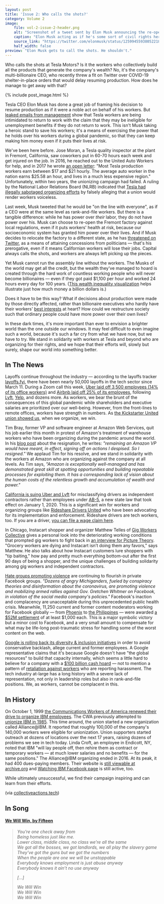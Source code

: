```yaml
---
layout: post
title: 'Issue 2: Who calls the shots?'
category: Volume 2
image:
    file: vol-2-issue-2-header.png
    alt: "Screenshot of a tweet sent by Elon Musk announcing the re-opening of a Tesla factory, contra local safety regulations"
    caption: "Elon Musk acting as if he's some sort of civil rights hero for defying regulations meant to keep workers safe"
    source_link: "https://twitter.com/elonmusk/status/1259945593805221891"
    half_width: false
preview: "Elon Musk gets to call the shots. He shouldn't."
---
```


Who calls the shots at Tesla Motors? Is it the workers who collectively build all the products that generate the company's wealth? No, it's the company's multi-billionaire CEO, who recently threw a fit on Twitter over COVID-19 shelter-in-place orders that would delay resuming production. How does he manage to get away with that?

<!--excerpt-->

{% include post_image.html %}

Tesla CEO Elon Musk has done a great job of framing his decision to resume production as if it were a noble act on behalf of his workers. But [leaked emails from management](https://www.theguardian.com/technology/2020/may/12/tesla-workers-unemployment-benefits-emails) show that Tesla workers are being intimidated to return to work with the claim that they may be ineligible for unemployment benefits if they do not return to work. This isn't Musk taking a heroic stand to save his workers; it's a means of exercising the power that he holds over his workers during a global pandemic, so that they can keep making him money even if it puts their lives at risk.

We've been here before. Jose Moran, a Tesla quality inspector at the plant in Fremont, California, saw coworkers put in 60-70 hours each week and get injured on the job. In 2016, he reached out to the United Auto Workers for help, and in 2017 he wrote [an open letter](https://medium.com/@moran2017j/time-for-tesla-to-listen-ab5c6259fc88): "Most Tesla production workers earn between $17 and $21 hourly. The average auto worker in the nation earns $25.58 an hour, and lives in a much less expensive region." Unfortunately, within two years, the unionizing campaign had failed. A ruling by the National Labor Relations Board (NLRB) indicated that [Tesla had illegally sabotaged organizing efforts](https://www.theverge.com/2018/9/29/17914572/tesla-union-trial-silicon-valley-unionization-elon-musk) by falsely alleging that a union would render workers voiceless.

Last week, Musk tweeted that he would be "on the line with everyone", as if a CEO were at the same level as rank-and-file workers. But there is a tangible difference: while he has power over _their_ labor, they do not have power over his. Musk can choose to re-open the Fremont factory against local regulations, even if it puts workers' health at risk, because our socioeconomic system has granted him power over their lives. And if Musk decides to relocate the factory to a different state, as he has [threatened on Twitter](https://www.latimes.com/business/story/2020-05-09/elon-musk-threat-move-tesla-headquarters-california-coronavirus), as a means of attaining concessions from politicians &mdash; that's his prerogative, even if it means Californian workers will lose their jobs. Capital always calls the shots, and workers are always left picking up the pieces.

Yet Musk cannot run the assembly line without the workers. The Musks of the world may get all the credit, but the wealth they've managed to hoard is created through the hard work of countless working people who will never become billionaires &mdash; even if they got paid $1,100 per hour and worked 24 hours every day for 100 years. ([This wealth inequality visualization](https://mkorostoff.github.io/1-pixel-wealth/) helps illustrate just how much money a billion dollars is.)

Does it have to be this way? What if decisions about production were made by those directly affected, rather than billionaire executives who hardly have their workers' [best interests](https://www.vice.com/en_us/article/7kzgqz/teslas-laid-off-janitors-and-bus-drivers-say-they-cant-afford-food-and-medication) at heart? How could we restructure society such that ordinary people could have more power over their own lives?

In these dark times, it's more important than ever to envision a brighter world than the one outside our windows. It may feel difficult to even imagine such a world, because it's such a far cry from what we have now, but we have to try. We stand in solidarity with workers at Tesla and beyond who are organizing for their rights, and we hope that their efforts will, slowly but surely, shape our world into something better.

## In The News

Layoffs continue throughout the industry &mdash; according to the layoffs tracker [layoffs.fyi](https://layoffs.fyi/tracker/), there have been nearly 50,000 layoffs in the tech sector since March 11. During a Zoom call this week, [Uber laid off 3,500 employees (14% of its office workers)](https://www.sfchronicle.com/business/article/Uber-cuts-3-700-in-biggest-SF-tech-layoffs-during-15250731.php) and [Airbnb laid off 25% of its employees](https://www.vox.com/recode/2020/5/5/21248381/airbnb-layoffs-brian-chesky-startups-coronavirus-pandemic-revenue), following [Lyft](https://www.cnbc.com/2020/04/29/lyft-lays-off-17percent-of-workforce-furloughs-hundreds-more.html), [Yelp](https://sf.eater.com/2020/4/9/21215073/yelp-ceo-layoffs-furloughs-jeremy-stoppelman-coronavirus-covid), and dozens more. As workers, we bear the brunt of the consequences of this global pandemic while shareholders and executive salaries are prioritized over our well-being. However, from the front-lines to remote offices, workers have strength in numbers. As [the Kickstarter United union showed us](https://mobile.twitter.com/ksr_united/status/1256382357311012871), when we organize, we win.

Tim Bray, former VP and software engineer at Amazon Web Services, quit his job earlier this month in protest of Amazon's treatment of warehouse workers who have been organizing during the pandemic around the world. In his [blog post](https://www.tbray.org/ongoing/When/202x/2020/04/29/Leaving-Amazon) about the resignation, he writes: _"remaining an Amazon VP would have meant, in effect, signing off on actions I despised. So I resigned."_ We applaud Tim for his resolve, and we stand in solidarity with the workers at Amazon who are organizing against the company at all levels. As Tim says, _"Amazon is exceptionally well-managed and has demonstrated great skill at spotting opportunities and building repeatable processes for exploiting them. It has a corresponding lack of vision about the human costs of the relentless growth and accumulation of wealth and power."_

[California is suing Uber and Lyft](https://www.nytimes.com/2020/05/05/technology/california-uber-lyft-lawsuit.html) for misclassifying drivers as independent contractors rather than employees under [AB-5](https://en.wikipedia.org/wiki/California_Assembly_Bill_5_(2019)), a new state law that took effect on January 1, 2020. This is a significant win for workers and organizing groups like [Rideshare Drivers United](https://drivers-united.org) who have been advocating for its implementation and enforcement. Rideshare drivers are tech workers, too. If you are a driver, [you can file a wage claim here](https://drivers-united.org/a/submit-a-wage-claim).

In Chicago, Instacart shopper and organizer Matthew Telles of [Gig Workers Collective](https://www.gigworkerscollective.org) gives a personal look into the deteriorating working conditions that prompted gig workers to fight back in [an interview for Picture Theory](https://podcasts.apple.com/us/podcast/matthew-telles-gig-workers-are-standing-up-to-big-tech/id1361867735?i=1000473489342). "Grocery workers are dying and Instacart isn’t doing them any favors," says Matthew. He also talks about how Instacart customers lure shoppers with "tip baiting," how pay and pretty much everything bottom-out after the first 90 days of being a shopper, and the unique challenges of building solidarity among gig workers and independent contractors.

[Hate groups promoting violence](https://www.metrotimes.com/news-hits/archives/2020/05/11/whitmer-becomes-target-of-dozens-of-threats-on-private-facebook-groups-ahead-of-armed-rally-in-lansing) are continuing to flourish in private Facebook groups. _"Dozens of angry Michiganders, fueled by conspiracy theories and disinformation about the coronavirus, are promoting violence and mobilizing armed rallies against Gov. Gretchen Whitmer on Facebook, in violation of the social media company's policies."_ Facebook's inaction and complacency are unacceptable during this unprecedented public health crisis. Meanwhile, 11,250 current and former content moderators working for Facebook globally &mdash; from [Phoenix](https://www.theverge.com/2019/2/25/18229714/cognizant-facebook-content-moderator-interviews-trauma-working-conditions-arizona) to [the Philippines](https://www.vice.com/en_us/article/ywe7gb/the-companies-cleaning-the-deepest-darkest-parts-of-social-media) &mdash; were awarded [a $52M settlement](https://www.theverge.com/2020/5/12/21255870/facebook-content-moderator-settlement-scola-ptsd-mental-health) of at least $1,000 each. This is a major symbolic victory but a minor cost to Facebook, and a very small amount to compensate for what may be life-long post-traumatic stress for handling some of the worst content on the web.

[Google is rolling back its diversity & inclusion initiatives](https://www.nbcnews.com/news/us-news/current-ex-employees-allege-google-drastically-rolled-back-diversity-inclusion-n1206181) in order to avoid conservative backlash, allege current and former employees. A Google representative claims that it's because Google doesn't have "the global resources" to build that capacity internally, which seems a little hard to believe for a company with a [$100 billion cash hoard](https://www.theverge.com/2019/8/1/20749831/alphabet-google-apple-cash-reserves-richest-company) &mdash; not to mention a pattern of [retaliation against workers](https://www.vox.com/recode/2019/9/9/20853647/google-employee-retaliation-harassment-me-too-exclusive) who are reporting harassment. The tech industry at-large has a long history with a severe lack of representation, not only in leadership roles but also in rank-and-file positions. We, as workers, cannot be complacent in this.

## In History

On October 1, 1999 [the Communications Workers of America renewed their drive to organize IBM employees](https://cwa-union.org/news/entry/ibm_employees_and_cwa_launch_allianceibm). The CWA previously attempted to [unionize IBM in 1985](https://www.nytimes.com/1985/07/17/us/union-plans-drive-to-organize-ibm.html). This time around, the union started a new organization called Alliance@IBM. It reported that roughly 100,000 of the company's 140,000 workers were eligible for unionization. Union supporters started outreach at dozens of locations over the next 17 years, raising dozens of problems we see in tech today. Linda Croft, an employee in Endicott, NY, noted that IBM "will lay people off, then rehire them as contract or temporary workers &mdash; at much lower salaries and no benefits &mdash; for the same positions." The Alliance@IBM organizing ended in 2016. At its peak, it had 400 dues-paying members. Their website is [still viewable at archive.org](https://web.archive.org/web/20060104004355/http://www.allianceibm.org/) and [Watching IBM Facebook page](www.facebook.com/alliancemember) is still active, too.

While ultimately unsuccessful, we find their campaign inspiring and can learn from their efforts.

(via [collectiveactions.tech](https://collectiveactions.tech))

## In Song

#### [We Will Win, by Fifteen](https://www.youtube.com/watch?v=fKkr1C1SoAQ)

> *You're one check away from*  
> *Being homeless just like me.*  
> *Lower class, middle class, no class we're all the same*  
> *We got all the bosses, we got landlords, we all play the slavery game*  
> *They've got the guns but we got the numbers*  
> *When the people are one we will be unstoppable*  
> *Everybody knows employment is just abuse anyway*  
> *Everybody knows it ain’t no use anyway*  
>
> *[...]*  
>
> *We Will Win*  
> *We Will Win*  
> *We Will Win*  
